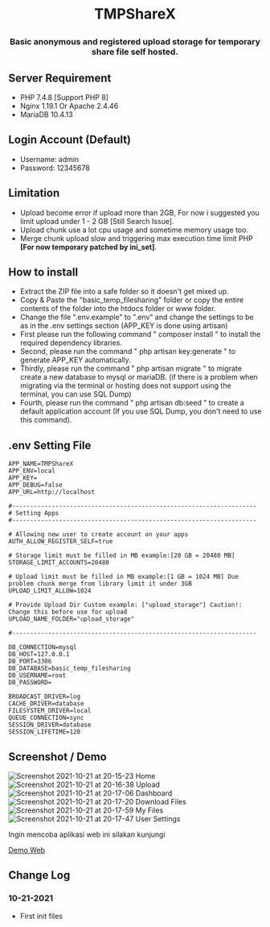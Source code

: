 <h1 align="center">TMPShareX</p>

<h3 align="center">Basic anonymous and registered upload storage for temporary share file self hosted.</h3>

## Server Requirement

- PHP 7.4.8 [Support PHP 8]
- Nginx 1.19.1 Or Apache 2.4.46
- MariaDB 10.4.13

## Login Account (Default)
- Username: admin
- Password: 12345678

## Limitation

-   Upload become error if upload more than 2GB, For now i suggested you limit upload under 1 - 2 GB [Still Search Issue].
-   Upload chunk use a lot cpu usage and sometime memory usage too.
-   Merge chunk upload slow and triggering max execution time limit PHP **[For now temporary patched by ini_set]**.

## How to install

- Extract the ZIP file into a safe folder so it doesn't get mixed up.
- Copy & Paste the "basic_temp_filesharing" folder or copy the entire contents of the folder into the htdocs folder or www folder.
- Change the file ".env.example" to ".env" and change the settings to be as in the .env settings section (APP_KEY is done using artisan)
- First please run the following command " composer install " to install the required dependency libraries.
- Second, please run the command " php artisan key:generate " to generate APP_KEY automatically.
- Thirdly, please run the command " php artisan migrate " to migrate create a new database to mysql or mariaDB. (if there is a problem when migrating via the terminal or hosting does not support using the terminal, you can use SQL Dump)
- Fourth, please run the command " php artisan db:seed " to create a default application account (If you use SQL Dump, you don't need to use this command).

## .env Setting File

```
APP_NAME=TMPShareX
APP_ENV=local
APP_KEY=
APP_DEBUG=false
APP_URL=http://localhost

#--------------------------------------------------------------------
# Setting Apps
#--------------------------------------------------------------------

# Allowing new user to create account on your apps
AUTH_ALLOW_REGISTER_SELF=true

# Storage limit must be filled in MB example:[20 GB = 20480 MB]
STORAGE_LIMIT_ACCOUNTS=20480

# Upload limit must be filled in MB example:[1 GB = 1024 MB] Due problem chunk merge from library limit it under 3GB
UPLOAD_LIMIT_ALLOW=1024

# Provide Upload Dir Custom example: ["upload_storage"] Caution!: Change this before use for upload
UPLOAD_NAME_FOLDER="upload_storage"

#--------------------------------------------------------------------

DB_CONNECTION=mysql
DB_HOST=127.0.0.1
DB_PORT=3306
DB_DATABASE=basic_temp_filesharing
DB_USERNAME=root
DB_PASSWORD=

BROADCAST_DRIVER=log
CACHE_DRIVER=database
FILESYSTEM_DRIVER=local
QUEUE_CONNECTION=sync
SESSION_DRIVER=database
SESSION_LIFETIME=120
```

## Screenshot / Demo

![Screenshot 2021-10-21 at 20-15-23 Home](https://user-images.githubusercontent.com/30236529/138286070-d7713a3c-44aa-4a67-b4be-99cc24f26285.png)
![Screenshot 2021-10-21 at 20-16-38 Upload](https://user-images.githubusercontent.com/30236529/138286167-811ec5c9-c5fd-44f2-a856-8ac3a256591f.png)
![Screenshot 2021-10-21 at 20-17-06 Dashboard](https://user-images.githubusercontent.com/30236529/138286197-de998a39-363f-43e5-8a91-12e7c1f26d5b.png)
![Screenshot 2021-10-21 at 20-17-20 Download Files](https://user-images.githubusercontent.com/30236529/138286234-a1ec7fd5-cdfe-4ac2-8794-30b5d51edc16.png)
![Screenshot 2021-10-21 at 20-17-59 My Files](https://user-images.githubusercontent.com/30236529/138286290-ccefb6c5-c2bc-42a5-97f7-429fc9912570.png)
![Screenshot 2021-10-21 at 20-17-47 User Settings](https://user-images.githubusercontent.com/30236529/138286306-3ccf1349-19b9-4ea4-a2b0-a30e6b5df12c.png)

Ingin mencoba aplikasi web ini silakan kunjungi

[Demo Web](#)

## Change Log

### 10-21-2021
- First init files
